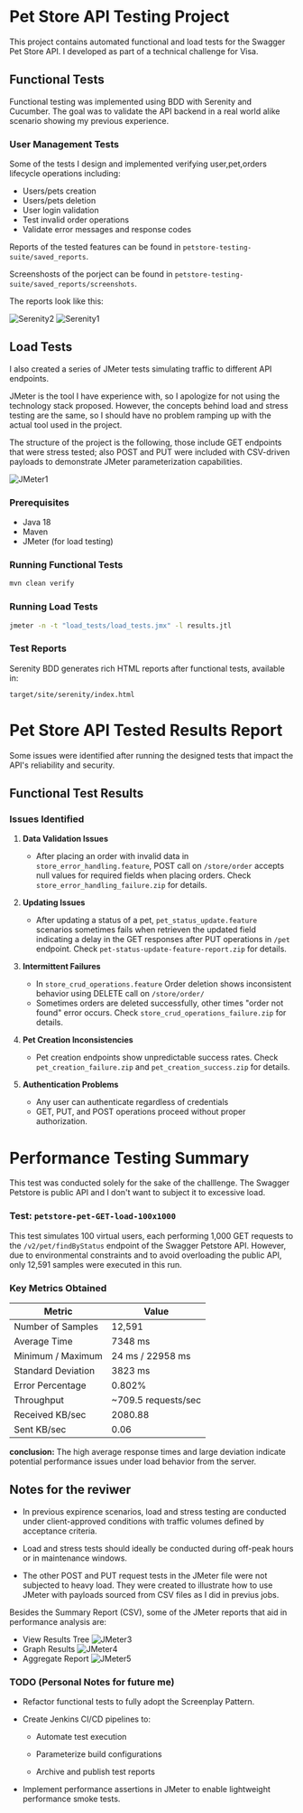 # Pet Store API Testing Project

This project contains automated functional and load tests for the Swagger Pet Store API. I developed as part of a technical challenge for Visa.

## Functional Tests

Functional testing was implemented using BDD with Serenity and Cucumber. The goal was to validate the API backend in a real world alike scenario showing my previous experience.

### User Management Tests

Some of the tests I design and implemented verifying user,pet,orders lifecycle operations including:

* Users/pets creation
* Users/pets deletion
* User login validation
* Test invalid order operations
* Validate error messages and response codes

Reports of the tested features can be found in `petstore-testing-suite/saved_reports`. 

Screenshosts of the porject can be found in `petstore-testing-suite/saved_reports/screenshots`.

The reports look like this: 

![Serenity2](saved_reports/screenshots/store_error_handling.png)
![Serenity1](saved_reports/screenshots/pet_status_update_failure.png)


## Load Tests

I also created a series of JMeter tests simulating traffic to different API endpoints.

JMeter is the tool I have experience with, so I apologize for not using the technology stack proposed. However, the concepts behind load and stress testing are the same, so I should have no problem ramping up with the actual tool used in the project.

The structure of the project is the following, those include GET endpoints that were stress tested; also POST and PUT were included with CSV-driven payloads to demonstrate JMeter parameterization capabilities.

![JMeter1](saved_reports/screenshots/jmeter-base.png)


### Prerequisites

* Java 18
* Maven
* JMeter (for load testing)

### Running Functional Tests

```bash
mvn clean verify
```

### Running Load Tests

```bash
jmeter -n -t "load_tests/load_tests.jmx" -l results.jtl
```

### Test Reports

Serenity BDD generates rich HTML reports after functional tests, available in:

```
target/site/serenity/index.html
```


# Pet Store API Tested Results Report
Some issues were identified after running the designed tests that impact the API's reliability and security.
## Functional Test Results
### Issues Identified
1. **Data Validation Issues**

    - After placing an order with invalid data in `store_error_handling.feature`, POST call on `/store/order` accepts null values for required fields when placing orders. 
      Check `store_error_handling_failure.zip` for details.

2. **Updating Issues**
    - After updating a status of a pet, `pet_status_update.feature` scenarios sometimes fails when retrieven the updated field indicating a delay in the GET responses after PUT operations in `/pet` endpoint.
      Check `pet-status-update-feature-report.zip` for details.

3. **Intermittent Failures**
    - In `store_crud_operations.feature` Order deletion shows inconsistent behavior using DELETE call on `/store/order/`
    - Sometimes orders are deleted successfully, other times "order not found" error occurs. Check `store_crud_operations_failure.zip` for details.
   
4. **Pet Creation Inconsistencies**
    - Pet creation endpoints show unpredictable success rates. Check `pet_creation_failure.zip` and  `pet_creation_success.zip` for details.
      
5. **Authentication Problems**
    - Any user can authenticate regardless of credentials
    - GET, PUT, and POST operations proceed without proper authorization.


# Performance Testing Summary

This test was conducted solely for the sake of the challlenge. The Swagger Petstore is public API and I don't want to subject it to excessive load.

### Test: `petstore-pet-GET-load-100x1000`

This test simulates 100 virtual users, each performing 1,000 GET requests to the `/v2/pet/findByStatus` endpoint of the Swagger Petstore API. However, due to environmental constraints and to avoid overloading the public API, only 12,591 samples were executed in this run.

### Key Metrics Obtained

| Metric             | Value                |
| ------------------ | -------------------- |
| Number of Samples  | 12,591               |
| Average Time       | 7348 ms              |
| Minimum / Maximum  | 24 ms / 22958 ms     |
| Standard Deviation | 3823 ms              |
| Error Percentage   | 0.802%               |
| Throughput         | \~709.5 requests/sec |
| Received KB/sec    | 2080.88              |
| Sent KB/sec        | 0.06                 |

**conclusion:** The high average response times and large deviation indicate potential performance issues under load behavior from the server.

## Notes for the reviwer

* In previous expirence scenarios, load and stress testing are conducted under client-approved conditions with traffic volumes defined by acceptance criteria.

* Load and stress tests should ideally be conducted during off-peak hours or in maintenance windows.

* The other POST and PUT request tests in the JMeter file were not subjected to heavy load. They were created to illustrate how to use JMeter with payloads sourced from CSV files as I did in previus jobs.

Besides the Summary Report (CSV), some of the JMeter reports that aid in performance analysis are:

* View Results Tree
    ![JMeter3](saved_reports/screenshots/post-request-by-csv.png)
* Graph Results
    ![JMeter4](saved_reports/screenshots/graph-results.png)
* Aggregate Report
    ![JMeter5](saved_reports/screenshots/bar-graph.png)

### TODO (Personal Notes for future me)
* Refactor functional tests to fully adopt the Screenplay Pattern.

* Create Jenkins CI/CD pipelines to:

  * Automate test execution

  * Parameterize build configurations

  * Archive and publish test reports

* Implement performance assertions in JMeter to enable lightweight performance smoke tests.
